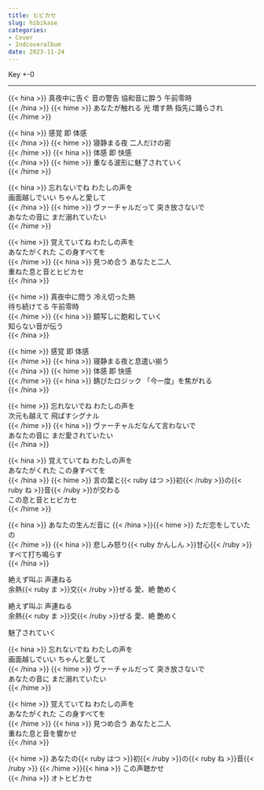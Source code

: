 ```yaml
---
title: ヒビカセ
slug: hibikase
categories:
- Cover
- 2ndcoveralbum
date: 2023-11-24
---
```


Key +-0

---

{{< hina >}}
真夜中に告ぐ 音の警告 協和音に酔う 午前零時  
{{< /hina >}}
{{< hime >}}
あなたが触れる 光 増す熱 指先に踊らされ  
{{< /hime >}}

{{< hina >}}
感覚 即 体感  
{{< /hina >}}
{{< hime >}}
寝静まる夜 二人だけの密  
{{< /hime >}}
{{< hina >}}
体感 即 快感  
{{< /hina >}}
{{< hime >}}
重なる波形に魅了されていく  
{{< /hime >}}

{{< hina >}}
忘れないでね わたしの声を  
画面越しでいい ちゃんと愛して  
{{< /hina >}}
{{< hime >}}
ヴァーチャルだって 突き放さないで  
あなたの音に まだ溺れていたい  
{{< /hime >}}

{{< hime >}}
覚えていてね わたしの声を  
あなたがくれた この身すべてを  
{{< /hime >}}
{{< hina >}}
見つめ合う あなたと二人  
重ねた息と音とヒビカセ  
{{< /hina >}}

{{< hime >}}
真夜中に問う 冷え切った熱  
待ち続けてる 午前零時  
{{< /hime >}}
{{< hina >}}
鏡写しに飽和していく  
知らない音が伝う  
{{< /hina >}}

{{< hime >}}
感覚 即 体感  
{{< /hime >}}
{{< hina >}}
寝静まる夜と息遣い揃う  
{{< /hina >}}
{{< hime >}}
体感 即 快感  
{{< /hime >}}
{{< hina >}}
錆びたロジック 「今一度」を焦がれる  
{{< /hina >}}

{{< hime >}}
忘れないでね わたしの声を  
次元も越えて 飛ばすシグナル  
{{< /hime >}}
{{< hina >}}
ヴァーチャルだなんて言わないで  
あなたの音に まだ愛されていたい  
{{< /hina >}}

{{< hina >}}
覚えていてね わたしの声を  
あなたがくれた この身すべてを  
{{< /hina >}}
{{< hime >}}
言の葉と{{< ruby はつ >}}初{{< /ruby >}}の{{< ruby ね >}}音{{< /ruby >}}が交わる  
この息と音とヒビカセ  
{{< /hime >}}

{{< hina >}}
あなたの生んだ音に 
{{< /hina >}}{{< hime >}}
ただ恋をしていたの  
{{< /hime >}}
{{< hina >}}
悲しみ怒り{{< ruby かんしん >}}甘心{{< /ruby >}} すべて打ち鳴らす  
{{< /hina >}}

絶えず叫ぶ 声連ねる  
余熱{{< ruby ま >}}交{{< /ruby >}}ぜる 愛、絶 艶めく  

絶えず叫ぶ 声連ねる  
余熱{{< ruby ま >}}交{{< /ruby >}}ぜる 愛、絶 艶めく  

魅了されていく  

{{< hina >}}
忘れないでね わたしの声を  
画面越しでいい ちゃんと愛して  
{{< /hina >}}
{{< hime >}}
ヴァーチャルだって 突き放さないで  
あなたの音に まだ溺れていたい  
{{< /hime >}}

{{< hime >}}
覚えていてね わたしの声を  
あなたがくれた この身すべてを  
{{< /hime >}}
{{< hina >}}
見つめ合う あなたと二人  
重ねた息と音を響かせ  
{{< /hina >}}

{{< hime >}}
あなたの{{< ruby はつ >}}初{{< /ruby >}}の{{< ruby ね >}}音{{< /ruby >}}
{{< /hime >}}{{< hina >}}
 この声聴かせ  
{{< /hina >}}
オトヒビカセ  